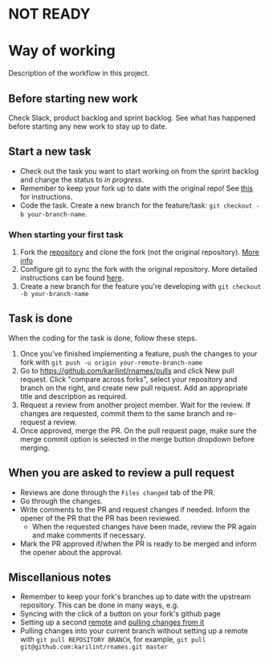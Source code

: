 # NOT READY
# Way of working 

Description of the workflow in this project.

## Before starting new work

Check Slack, product backlog and sprint backlog. See what has happened before starting any new work to stay up to date.

## Start a new task

* Check out the task you want to start working on from the sprint backlog and change the status to *in progress*.
* Remember to keep your fork up to date with the original repo! See [this](https://docs.github.com/en/github/collaborating-with-pull-requests/working-with-forks/syncing-a-fork) for instructions.
* Code the task. Create a new branch for the feature/task: `git checkout -b your-branch-name`.

### When starting your first task

1. Fork the [repository](https://github.com/karilint/rnames) and clone the fork (not the original repository). [More info](https://docs.github.com/en/get-started/quickstart/fork-a-repo#cloning-your-forked-repository)
2. Configure git to sync the fork with the original repository. More detailed instructions can be found [here](https://docs.github.com/en/github/collaborating-with-pull-requests/working-with-forks/syncing-a-fork).
3. Create a new branch for the feature you're developing with `git checkout -b your-branch-name`

## Task is done

When the coding for the task is done, follow these steps.
1. Once you've finished implementing a feature, push the changes to your fork with `git push -u origin your-remote-branch-name`
2. Go to https://github.com/karilint/rnames/pulls and click New pull request. Click "compare across forks", select your repository and branch on the right, and create new pull request. Add an appropriate title and description as required.
3. Request a review from another project member. Wait for the review. If changes are requested, commit them to the same branch and re-request a review.
4. Once approved, merge the PR. On the pull request page, make sure the merge commit option is selected in the merge button dropdown before merging.

## When you are asked to review a pull request
* Reviews are done through the `Files changed` tab of the PR.
* Go through the changes.
* Write comments to the PR and request changes if needed. Inform the opener of the PR that the PR has been reviewed.
  * When the requested changes have been made, review the PR again and make comments if necessary.
* Mark the PR approved if/when the PR is ready to be merged and inform the opener about the approval.

## Miscellanious notes
* Remember to keep your fork's branches up to date with the upstream repository. This can be done in many ways, e.g.
* Syncing with the click of a button on your fork's github page
* Setting up a second [remote](https://docs.github.com/en/github/collaborating-with-pull-requests/working-with-forks/configuring-a-remote-for-a-fork) and [pulling changes from it](https://docs.github.com/en/github/collaborating-with-pull-requests/working-with-forks/syncing-a-fork)
* Pulling changes into your current branch without setting up a remote with `git pull REPOSITORY BRANCH`, for example, `git pull git@github.com:karilint/rnames.git master`
